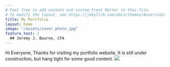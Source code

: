 ```yaml
---
# Feel free to add content and custom Front Matter to this file.
# To modify the layout, see https://jekyllrb.com/docs/themes/#overriding-theme-defaults
title: My Portfolio
layout: home
image: "/assets/cover_photo.jpg"
feature_text: |
  ## Jeremy J. Bourne, CFA
---
```

Hi Everyone, Thanks for visiting my portfolio website. It is still under construction, but hang tight for some good content. 
![]("/assets/cover_photo.jpg")
